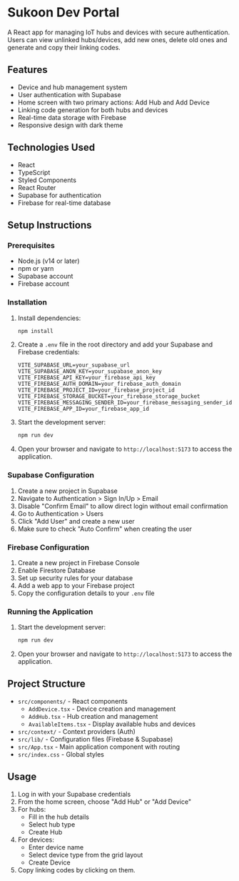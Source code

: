 # Sukoon Dev Portal

A React app for managing IoT hubs and devices with secure authentication. Users can view unlinked hubs/devices, add new ones, delete old ones and generate and copy their linking codes.

## Features

- Device and hub management system
- User authentication with Supabase
- Home screen with two primary actions: Add Hub and Add Device
- Linking code generation for both hubs and devices
- Real-time data storage with Firebase
- Responsive design with dark theme

## Technologies Used

- React
- TypeScript
- Styled Components
- React Router
- Supabase for authentication
- Firebase for real-time database

## Setup Instructions

### Prerequisites

- Node.js (v14 or later)
- npm or yarn
- Supabase account
- Firebase account

### Installation

1. Install dependencies:
   ```bash
   npm install
   ```

2. Create a `.env` file in the root directory and add your Supabase and Firebase credentials:
   ```env
   VITE_SUPABASE_URL=your_supabase_url  
   VITE_SUPABASE_ANON_KEY=your_supabase_anon_key
   VITE_FIREBASE_API_KEY=your_firebase_api_key
   VITE_FIREBASE_AUTH_DOMAIN=your_firebase_auth_domain
   VITE_FIREBASE_PROJECT_ID=your_firebase_project_id
   VITE_FIREBASE_STORAGE_BUCKET=your_firebase_storage_bucket
   VITE_FIREBASE_MESSAGING_SENDER_ID=your_firebase_messaging_sender_id
   VITE_FIREBASE_APP_ID=your_firebase_app_id
   ```

3. Start the development server:
   ```bash
   npm run dev  
   ```

4. Open your browser and navigate to `http://localhost:5173` to access the application.

### Supabase Configuration

1. Create a new project in Supabase
2. Navigate to Authentication > Sign In/Up > Email
3. Disable "Confirm Email" to allow direct login without email confirmation
4. Go to Authentication > Users
5. Click "Add User" and create a new user
6. Make sure to check "Auto Confirm" when creating the user

### Firebase Configuration

1. Create a new project in Firebase Console
2. Enable Firestore Database
3. Set up security rules for your database
4. Add a web app to your Firebase project
5. Copy the configuration details to your `.env` file

### Running the Application

1. Start the development server:
   ```bash
   npm run dev  
   ```

2. Open your browser and navigate to `http://localhost:5173` to access the application.

## Project Structure

- `src/components/` - React components
  - `AddDevice.tsx` - Device creation and management
  - `AddHub.tsx` - Hub creation and management
  - `AvailableItems.tsx` - Display available hubs and devices
- `src/context/` - Context providers (Auth)
- `src/lib/` - Configuration files (Firebase & Supabase)
- `src/App.tsx` - Main application component with routing
- `src/index.css` - Global styles

## Usage

1. Log in with your Supabase credentials
2. From the home screen, choose "Add Hub" or "Add Device"
3. For hubs:
   - Fill in the hub details
   - Select hub type
   - Create Hub
4. For devices:
   - Enter device name
   - Select device type from the grid layout
   - Create Device
5. Copy linking codes by clicking on them.